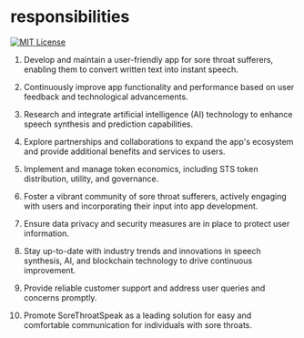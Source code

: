 # responsibilities
[![MIT License](https://img.shields.io/badge/License-MIT-green.svg)](https://choosealicense.com/licenses/mit/)

1. Develop and maintain a user-friendly app for sore throat sufferers, enabling them to convert written text into instant speech.

2. Continuously improve app functionality and performance based on user feedback and technological advancements.

3. Research and integrate artificial intelligence (AI) technology to enhance speech synthesis and prediction capabilities.

4. Explore partnerships and collaborations to expand the app's ecosystem and provide additional benefits and services to users.

5. Implement and manage token economics, including STS token distribution, utility, and governance.

6. Foster a vibrant community of sore throat sufferers, actively engaging with users and incorporating their input into app development.

7. Ensure data privacy and security measures are in place to protect user information.

8. Stay up-to-date with industry trends and innovations in speech synthesis, AI, and blockchain technology to drive continuous improvement.

9. Provide reliable customer support and address user queries and concerns promptly.

10. Promote SoreThroatSpeak as a leading solution for easy and comfortable communication for individuals with sore throats.
